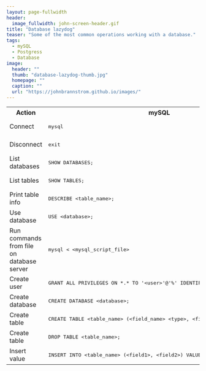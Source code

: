 ```yaml
---
layout: page-fullwidth
header:
  image_fullwidth: john-screen-header.gif
title: "Database lazydog"
teaser: "Some of the most common operations working with a database."
tags:
  - mySQL
  - Postgress
  - Database
image:
  header: ""
  thumb: "database-lazydog-thumb.jpg"
  homepage: ""
  caption: ""
  url: "https://johnbrannstrom.github.io/images/"
---
```


<table>

  <tr><th>Action</th><th>mySQL</th><th>Postgress</th></tr>

  <tr>
    <td>Connect</td>
    <td><pre>mysql</pre></td><td>
    <pre>psql</pre></td>
  </tr>

  <tr>
    <td>Disconnect</td>
    <td><pre>exit</pre></td>
    <td><pre>\q</pre></td>
  </tr>

  <tr>
    <td>List databases</td>
    <td><pre>SHOW DATABASES;</pre></td>
    <td><pre>psql -U -l</pre></td>
  </tr>

  <tr>
    <td>List tables</td>
    <td><pre>SHOW TABLES;</pre></td>
    <td><pre></pre></td>
  </tr>

  <tr>
    <td>Print table info</td>
    <td><pre>DESCRIBE &lt;table_name&gt;;</pre></td>
    <td><pre>\d+ &lt;table_name&gt;</pre></td>
  </tr>

  <tr>
    <td>Use database</td>
    <td><pre>USE &lt;database&gt;;</pre></td>
    <td><pre></pre></td>
  </tr>

  <tr>
    <td>Run commands from file on database server</td>
    <td><pre>mysql &lt; &lt;mysql_script_file&gt;</pre></td>
    <td><pre></pre></td>
  </tr>

  <tr>
    <td>Create user</td>
    <td><pre>GRANT ALL PRIVILEGES ON *.* TO '&lt;user&gt;'@'%' IDENTIFIED BY '&lt;password&gt;';</pre></td>
    <td><pre></pre></td>
  </tr>

  <tr>
    <td>Create database</td>
    <td><pre>CREATE DATABASE &lt;database&gt;;</pre></td>
    <td><pre></pre></td>
  </tr>

  <tr>
    <td>Create table</td>
    <td><pre>CREATE TABLE &lt;table_name&gt; (&lt;field_name&gt; &lt;type&gt;, &lt;field_name&gt; &lt;type&gt;);</pre></td>
    <td><pre></pre></td>
  </tr>

  <tr>
    <td>Create table</td>
    <td><pre>DROP TABLE &lt;table_name&gt;;</pre></td>
    <td><pre></pre></td>
  </tr>

  <tr>
    <td>Insert value</td>
    <td><pre>INSERT INTO &lt;table_name&gt; (&lt;field1&gt;, &lt;field2&gt;) VALUES (&lt;value1&gt;, &lt;value2&gt;);</pre></td>
    <td><pre></pre></td>
  </tr>

</table>
